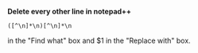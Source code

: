 ﻿**Delete every other line in notepad++**

`([^\n]*\n)[^\n]*\n`

 in the "Find what" box and $1 in the "Replace with" box.


